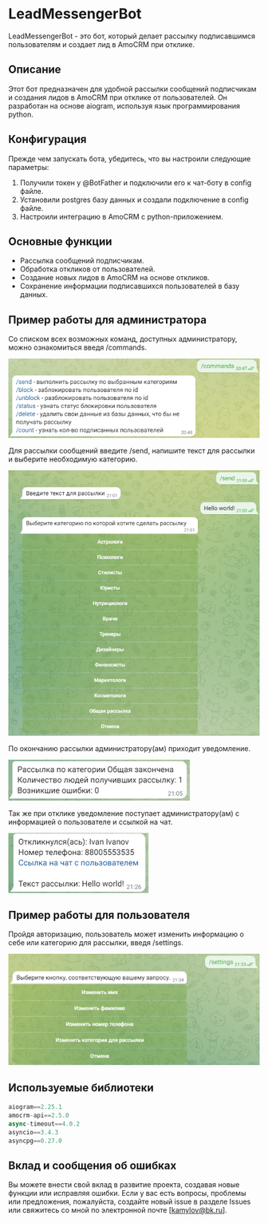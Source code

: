 # LeadMessengerBot 

LeadMessengerBot - это бот, который делает рассылку подписавшимся пользователям и создает лид в AmoCRM при отклике.

## Описание

Этот бот предназначен для удобной рассылки сообщений подписчикам и создания лидов в AmoCRM при отклике от пользователей. Он разработан на основе aiogram, используя язык программирования python.

## Конфигурация

Прежде чем запускать бота, убедитесь, что вы настроили следующие параметры:

1. Получили токен у @BotFather и подключили его к чат-боту в config файле.
2. Установили postgres базу данных и создали подключение в config файле.
3. Настроили интеграцию в AmoCRM с python-приложением.

## Основные функции

- Рассылка сообщений подписчикам.
- Обработка откликов от пользователей.
- Создание новых лидов в AmoCRM на основе откликов.
- Сохранение информации подписавшихся пользователей в базу данных.


## Пример работы для администратора

Со списком всех возможных команд, доступных администратору, можно ознакомиться введя /commands.

![/commands](pics/all.png)

Для рассылки сообщений введите /send, напишите текст для рассылки и выберите необходимую категорию.

![/send](pics/send_example.png)

По окончанию рассылки администратору(ам) приходит уведомление.

![finish](pics/finish_example.png)

Так же при отклике уведомление поступает администратору(ам) с информацией о пользователе и ссылкой на чат.

![not](pics/notification.png)

## Пример работы для пользователя

Пройдя авторизацию, пользователь может изменить информацию о себе или категорию для рассылки, введя /settings.

![set](pics/settings.png)


## Используемые библиотеки

``` python
aiogram==2.25.1
amocrm-api==2.5.0
async-timeout==4.0.2
asyncio==3.4.3
asyncpg==0.27.0
```

## Вклад и сообщения об ошибках
Вы можете внести свой вклад в развитие проекта, создавая новые функции или исправляя ошибки. Если у вас есть вопросы, проблемы или предложения, пожалуйста, создайте новый issue в разделе Issues или свяжитесь со мной по электронной почте [kamylov@bk.ru].

